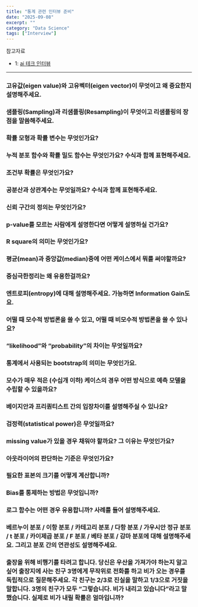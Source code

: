```yaml
---
title: "통계 관련 인터뷰 준비"
date: "2025-09-08"
excerpt: ""
category: "Data Science"
tags: ["Interview"]
---
```


참고자료
- 1: [ai 테크 인터뷰](https://github.com/boost-devs/ai-tech-interview?tab=readme-ov-file)

---

### 고유값(eigen value)와 고유벡터(eigen vector)이 무엇이고 왜 중요한지 설명해주세요.


### 샘플링(Sampling)과 리샘플링(Resampling)이 무엇이고 리샘플링의 장점을 말씀해주세요.


### 확률 모형과 확률 변수는 무엇인가요?


### 누적 분포 함수와 확률 밀도 함수는 무엇인가요? 수식과 함께 표현해주세요.



### 조건부 확률은 무엇인가요?



### 공분산과 상관계수는 무엇일까요? 수식과 함께 표현해주세요.


### 신뢰 구간의 정의는 무엇인가요?


### p-value를 모르는 사람에게 설명한다면 어떻게 설명하실 건가요?


### R square의 의미는 무엇인가요?



### 평균(mean)과 중앙값(median)중에 어떤 케이스에서 뭐를 써야할까요?


### 중심극한정리는 왜 유용한걸까요?


### 엔트로피(entropy)에 대해 설명해주세요. 가능하면 Information Gain도요.


### 어떨 때 모수적 방법론을 쓸 수 있고, 어떨 때 비모수적 방법론을 쓸 수 있나요?


### “likelihood”와 “probability”의 차이는 무엇일까요?


### 통계에서 사용되는 bootstrap의 의미는 무엇인가요.


### 모수가 매우 적은 (수십개 이하) 케이스의 경우 어떤 방식으로 예측 모델을 수립할 수 있을까요?


### 베이지안과 프리퀀티스트 간의 입장차이를 설명해주실 수 있나요?


### 검정력(statistical power)은 무엇일까요?



### missing value가 있을 경우 채워야 할까요? 그 이유는 무엇인가요?


### 아웃라이어의 판단하는 기준은 무엇인가요?


### 필요한 표본의 크기를 어떻게 계산합니까?



### Bias를 통제하는 방법은 무엇입니까?



### 로그 함수는 어떤 경우 유용합니까? 사례를 들어 설명해주세요.


### 베르누이 분포 / 이항 분포 / 카테고리 분포 / 다항 분포 / 가우시안 정규 분포 / t 분포 / 카이제곱 분포 / F 분포 / 베타 분포 / 감마 분포에 대해 설명해주세요. 그리고 분포 간의 연관성도 설명해주세요.


### 출장을 위해 비행기를 타려고 합니다. 당신은 우산을 가져가야 하는지 알고 싶어 출장지에 사는 친구 3명에게 무작위로 전화를 하고 비가 오는 경우를 독립적으로 질문해주세요. 각 친구는 2/3로 진실을 말하고 1/3으로 거짓을 말합니다. 3명의 친구가 모두 “그렇습니다. 비가 내리고 있습니다”라고 말했습니다. 실제로 비가 내릴 확률은 얼마입니까?